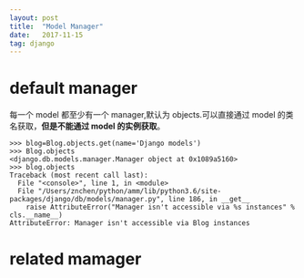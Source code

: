```yaml
---
layout: post
title:  "Model Manager"
date:   2017-11-15
tag: django
---
```


# default manager
每一个 model 都至少有一个 manager,默认为 objects.可以直接通过 model 的类名获取，**但是不能通过 model 的实例获取**。

```
>>> blog=Blog.objects.get(name='Django models')
>>> Blog.objects
<django.db.models.manager.Manager object at 0x1089a5160>
>>> blog.objects
Traceback (most recent call last):
  File "<console>", line 1, in <module>
  File "/Users/znchen/python/amm/lib/python3.6/site-packages/django/db/models/manager.py", line 186, in __get__
    raise AttributeError("Manager isn't accessible via %s instances" % cls.__name__)
AttributeError: Manager isn't accessible via Blog instances
```

# related mamager
